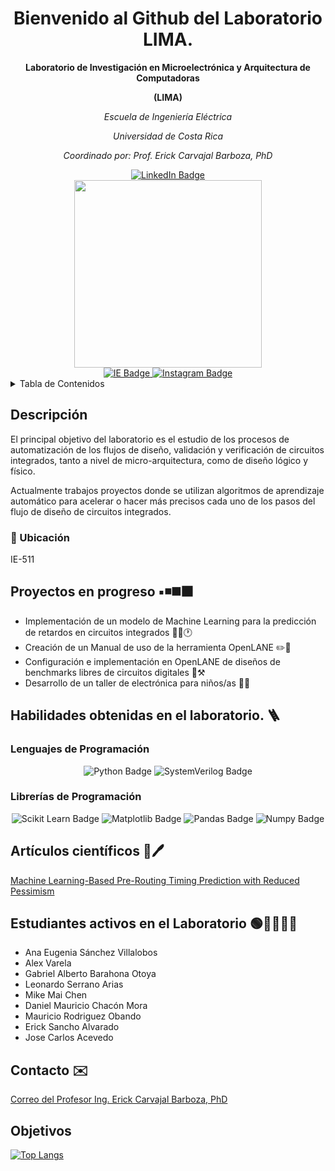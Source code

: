 <h1 align="center"> 
  Bienvenido al Github del Laboratorio LIMA.
</h1>

<p align="center">
<b> Laboratorio de Investigación en Microelectrónica y Arquitectura de Computadoras </b> 
</p>
<p align="center">
<b> (LIMA) </b>
</p>
<p align="center">
<em> Escuela de Ingeniería Eléctrica </em>
</p>
<p align="center">
<em> Universidad de Costa Rica </em>
</p>


<p align="center">
<em> Coordinado por: Prof. Erick Carvajal Barboza, PhD  </em>
</p>
<div id="badges" align="center">
  <a href="https://www.linkedin.com/in/erick-carvajal-barboza-983bba97/">
    <img src="https://img.shields.io/badge/LinkedIn-0077B5?style=for-the-badge&logo=linkedin&logoColor=white" alt="LinkedIn Badge"/>
  </a>
</div>



<div id="header" align="center">
  <img src="https://media.giphy.com/media/XreQmk7ETCak0/giphy.gif" width="300"/>
</div>

<div id="badges" align="center">
  <a href="https://eie.ucr.ac.cr/laboratorios/lima/">
    <img src="https://img.shields.io/badge/Página_LIMA-darkblue?style=for-the-badge" alt="IE Badge"/>
  </a>
  <a href="https://instagram.com/lima_eie?igshid=MzRlODBiNWFlZA==">
    <img src="https://img.shields.io/badge/Instagram-E4405F?style=for-the-badge&logo=instagram&logoColor=white" alt="Instagram Badge"/>
  </a>
</div>



<!-- TABLE OF CONTENTS -->
<details>
  <summary>Tabla de Contenidos</summary>
  <ol>
    <li><a href="#descripcion">Descripción</a></li>
    <li><a href="#proyectos-en-progreso">Proyectos en progreso</a></li>
    <li><a href="#habilidades">Habilidades obtenidas en el laboratorioo</a></li>
    <li><a href="#articulos-cientificos">Artículos científicos</a></li>
    <li><a href="#contacto">Contacto</a></li>
    <li><a href="#objetivos">Objetvos</a></li>
  </ol>
</details>

## Descripción
<section id="descripcion">
El principal objetivo del laboratorio es el estudio de los procesos de automatización de los flujos de diseño, validación y verificación de circuitos integrados, tanto a nivel de micro-arquitectura, como de diseño lógico y físico.

Actualmente trabajos proyectos donde se utilizan algoritmos de aprendizaje automático para acelerar o hacer más precisos cada uno de los pasos del flujo de diseño de circuitos integrados.

### 📍 Ubicación 
  IE-511

## Proyectos en progreso ▪️◾◼️⬛
<section id="proyectos-en-progreso">
<ul>
  <li>Implementación de un modelo de Machine Learning para la predicción de retardos en circuitos integrados 🧑‍💻🕐</li>
  <li>Creación de un Manual de uso de la herramienta OpenLANE ✏️📑</li>
  <li>Configuración e implementación en OpenLANE de diseños de benchmarks libres de circuitos digitales 🔗⚒️</li>
  <li>Desarrollo de un taller de electrónica para niños/as 👧👦</li>
</ul>

## Habilidades obtenidas en el laboratorio. 🪜
<section id="habilidades">

### Lenguajes de Programación
<div id="badges" align="center">
    <img src="https://img.shields.io/badge/Python-FFD43B?style=for-the-badge&logo=python&logoColor=blue" alt="Python Badge"/>
    <img src="https://img.shields.io/badge/TCL-76c893?style=for-the-badge&logoColor=white" alt="SystemVerilog Badge"/>
</div>

### Librerías de Programación
<div id="badges" align="center">
    <img src="https://img.shields.io/badge/scikit_learn-F7931E?style=for-the-badge&logo=scikit-learn&logoColor=white" alt="Scikit Learn Badge"/>
    <img src="https://img.shields.io/badge/Matplotlib-ff0000?style=for-the-badge&logo=Matplotlib&logoColor=black" alt="Matplotlib Badge"/>
    <img src="https://img.shields.io/badge/pandas-%23150458.svg?style=for-the-badge&logo=pandas&logoColor=white" alt="Pandas Badge"/>
    <img src="https://img.shields.io/badge/numpy-%23013243.svg?style=for-the-badge&logo=numpy&logoColor=white" alt="Numpy Badge"/>
</div>

## Artículos científicos 📄🖊️
<section id="articulos-cientificos">
<a href="https://ieeexplore.ieee.org/document/8807063">Machine Learning-Based Pre-Routing Timing Prediction with Reduced Pessimism</a>

## Estudiantes activos en el Laboratorio 🟢👨‍💻👩‍💻
<section id="estudiantes-activos-en-el-laboratorio">
<ul>
  <li>Ana Eugenia Sánchez Villalobos</li>
  <li>Alex Varela</li>
  <li>Gabriel Alberto Barahona Otoya</li>
  <li>Leonardo Serrano Arias</li>
  <li>Mike Mai Chen</li>
  <li>Daniel Mauricio Chacón Mora</li>
  <li>Mauricio Rodriguez Obando</li>
  <li>Erick Sancho Alvarado</li>
  <li>Jose Carlos Acevedo</li>
</ul>

## Contacto ✉️
<section id="contacto">
<a href="mailto:erick.carvajalbarboza@ucr.ac.cr">Correo del Profesor Ing. Erick Carvajal Barboza, PhD</a>

## Objetivos
<section id="objetivos">
  
[![Top Langs](https://github-readme-stats.vercel.app/api/top-langs/?username=lima-ucr)](https://github.com/lima-ucr/github-readme-stats)




